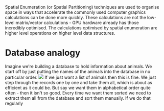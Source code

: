 Spatial Enumeration (or Spatial Partitioning) techniques are used to organise space in ways that accelerate the commonly used computer graphics calculations can be done more quickly.
These calculations are not the low-level matrix/vector calculations - GPU hardware already has those incredibly optimised. The calculations optimised by spatial enumeration are higher level operations on higher level data structures.
# Database analogy
Imagine we're building a database to hold information about animals. We start off by just putting the names of the animals into the database in no particular order.
![](Pasted%20image%2020231203131607.png)
If we just want a list of animals then this is fine. We just step through the records one by one and take them all, which is about as efficient as it could be.
But say we want them in alphabetical order quite often - then it isn't so good. Every time we want them sorted we need to extract them all from the database and sort them manually. If we do that regularly